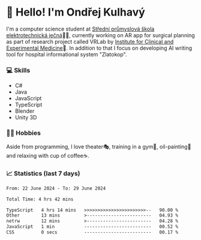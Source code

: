 # 👋 Hello! I'm Ondřej Kulhavý

I'm a computer science student at [Střední průmyslová škola elektrotechnická ječná](https://www.spsejecna.cz/)👨‍🎓, currently working on AR app for surgical planning as part of research project called VRLab by [Institute for Clinical and Experimental Medicine](https://www.ikem.cz/en/)🏥.
In addition to that I focus on developing AI writing tool for hospital informational system "Zlatokop".

### 💻 Skills
- C#
- Java
- JavaScript
- TypeScript
- Blender
- Unity 3D

### 🏋️‍♂️ Hobbies

Aside from programming, I love theater🎭, training in a gym💪, oil-painting🎨 and relaxing with cup of coffee☕.
### 📈 Statistics (last 7 days)
<!--START_SECTION:waka-->

```txt
From: 22 June 2024 - To: 29 June 2024

Total Time: 4 hrs 42 mins

TypeScript   4 hrs 14 mins   >>>>>>>>>>>>>>>>>>>>>>>--   90.00 %
Other        13 mins         >------------------------   04.93 %
netrw        12 mins         >------------------------   04.28 %
JavaScript   1 min           -------------------------   00.52 %
CSS          0 secs          -------------------------   00.17 %
```

<!--END_SECTION:waka-->



